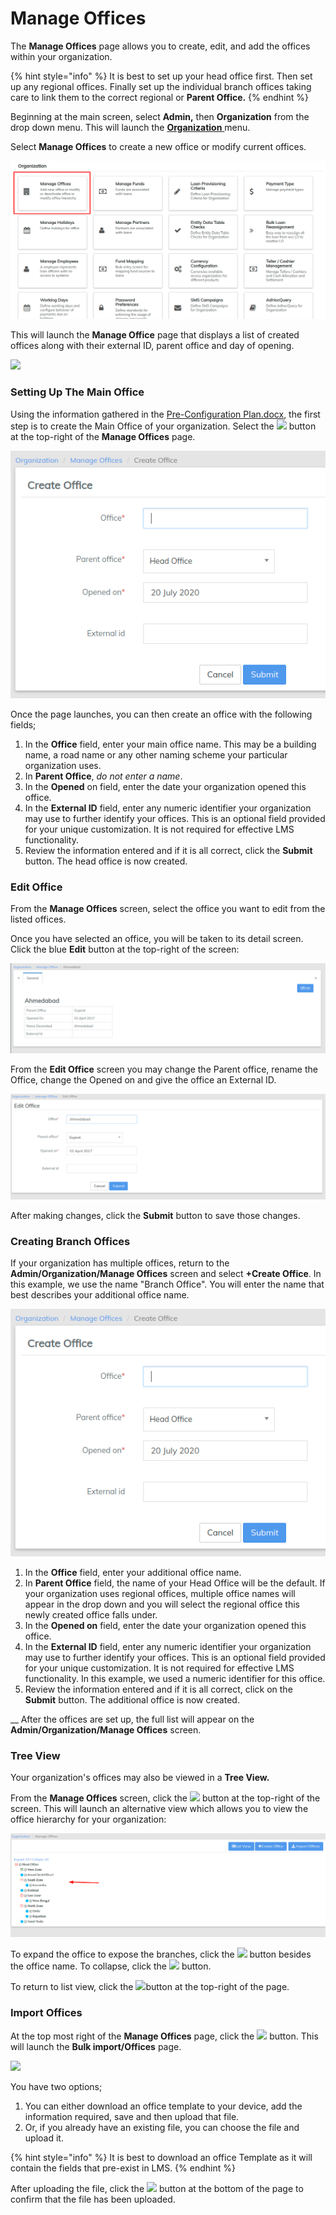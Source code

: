 # Manage Offices

The **Manage Offices** page allows you to create, edit, and add the offices within your organization.

{% hint style="info" %}
It is best to set up your head office first. Then set up any regional offices. Finally set up the individual branch offices taking care to link them to the correct regional or **Parent Office.**
{% endhint %}

Beginning at the main screen, select **Admin,** then **Organization** from the drop down menu. This will launch the [**Organization** ](./)menu.

Select **Manage Offices** to create a new office or modify current offices.

![](../../../.gitbook/assets/manageoffices.png)

This will launch the **Manage Office** page that displays a list of created offices along with their external ID, parent office and day of opening.

![](https://mifosforge.jira.com/wiki/download/attachments/67141727/manageOfficespage.png?version=1\&modificationDate=1552930896047\&cacheVersion=1\&api=v2)

### **Setting Up The Main Office**

Using the information gathered in the [Pre-Configuration Plan.docx](https://mifosforge.jira.com/wiki/download/attachments/73466161/Pre%20Configuration%20Plan.docx?version=1\&modificationDate=1442284208955\&api=v2), the first step is to create the Main Office of your organization. Select the ![](https://mifosforge.jira.com/wiki/download/attachments/67141727/createOfficeIcon.png?version=1\&modificationDate=1552931166588\&cacheVersion=1\&api=v2) button at the top-right of the **Manage Offices** page.

![](../../../.gitbook/assets/createoffice.png)

Once the page launches, you can then create an office with the following fields;

1. In the **Office** field, enter your main office name. This may be a building name, a road name or any other naming scheme your particular organization uses.
2. In **Parent Office**, _do not enter a name_.
3. In the **Opened** on field, enter the date your organization opened this office.
4. In the **External ID** field, enter any numeric identifier your organization may use to further identify your offices. This is an optional field provided for your unique customization. It is not required for effective LMS functionality.
5. Review the information entered and if it is all correct, click the **Submit** button. The head office is now created.

### **Edit Office**

From the **Manage Offices** screen, select the office you want to edit from the listed offices.

Once you have selected an office, you will be taken to its detail screen. Click the blue **Edit** button at the top-right of the screen:

![](<../../../.gitbook/assets/view office.png>)

From the **Edit Office** screen you may change the Parent office, rename the Office, change the Opened on and give the office an External ID.

![](<../../../.gitbook/assets/edit office.png>)

After making changes, click the **Submit** button to save those changes.

### **Creating Branch Offices**

If your organization has multiple offices, return to the **Admin/Organization/Manage Offices** screen and select **+Create Office**.  In this example, we use the name "Branch Office".  You will enter the name that best describes your additional office name.

![](../../../.gitbook/assets/createoffice.png)

1. In the **Office** field, enter your additional office name.
2. In **Parent Office** field, the name of your Head Office will be the default. If your organization uses regional offices, multiple office names will appear in the drop down and you will select the regional office this newly created office falls under.
3. In the **Opened on** field, enter the date your organization opened this office.
4. In the **External ID** field, enter any numeric identifier your organization may use to further identify your offices. This is an optional field provided for your unique customization. It is not required for effective LMS functionality. In this example, we used a numeric identifier for this office.
5. Review the information entered and if it is all correct, click on the **Submit** button. The additional office is now created.

&#x20;__ After the offices are set up, the full list will appear on the **Admin/Organization/Manage Offices** screen.

### **Tree View**

Your organization's offices may also be viewed in a **Tree View.**&#x20;

From the **Manage Offices** screen, click the ![](https://mifosforge.jira.com/wiki/download/attachments/67141727/treeViewButton.png?version=1\&modificationDate=1552981448200\&cacheVersion=1\&api=v2) button at the top-right of the screen. This will launch an alternative view which allows you to view the office hierarchy for your organization:

![](../../../.gitbook/assets/treeview.png)

To expand the office to expose the branches, click the ![](https://mifosforge.jira.com/wiki/download/attachments/67141727/expand.png?version=1\&modificationDate=1552981898624\&cacheVersion=1\&api=v2) button besides the office name. To collapse, click the ![](https://mifosforge.jira.com/wiki/download/attachments/67141727/collapse.png?version=1\&modificationDate=1552981958074\&cacheVersion=1\&api=v2) button.

To return to list view, click the ![](https://mifosforge.jira.com/wiki/download/attachments/67141727/listView.png?version=1\&modificationDate=1552982349167\&cacheVersion=1\&api=v2)button at the top-right of the page.

### **Import Offices**

At the top most right of the **Manage Offices** page, click the ![](https://mifosforge.jira.com/wiki/download/attachments/67141727/importOfficeIcon.png?version=1\&modificationDate=1552982655291\&cacheVersion=1\&api=v2) button. This will launch the **Bulk import/Offices** page.

![](https://mifosforge.jira.com/wiki/download/attachments/67141727/importOfficesView.png?version=1\&modificationDate=1552982777139\&cacheVersion=1\&api=v2)

You have two options;

1. &#x20;You can either download an office template to your device, add the information required, save and then upload that file.
2. &#x20;Or, if you already have an existing file, you can choose the file and upload it.

{% hint style="info" %}
It is best to download an office Template as it will contain the fields that pre-exist in LMS.
{% endhint %}

After uploading the file, click the ![](https://mifosforge.jira.com/wiki/download/attachments/67141727/refreshIcon.png?version=1\&modificationDate=1552983417827\&cacheVersion=1\&api=v2) button at the bottom of the page to confirm that the file has been uploaded.
